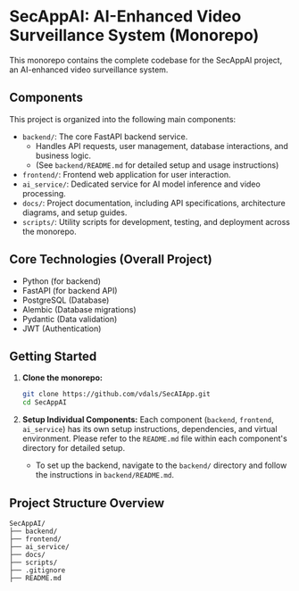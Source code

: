 # SecAppAI: AI-Enhanced Video Surveillance System (Monorepo)

This monorepo contains the complete codebase for the SecAppAI project, an AI-enhanced video surveillance system.

## Components

This project is organized into the following main components:

*   `backend/`: The core FastAPI backend service.
    *   Handles API requests, user management, database interactions, and business logic.
    *   (See `backend/README.md` for detailed setup and usage instructions)
*   `frontend/`: Frontend web application for user interaction.
*   `ai_service/`: Dedicated service for AI model inference and video processing.
*   `docs/`: Project documentation, including API specifications, architecture diagrams, and setup guides.
*   `scripts/`: Utility scripts for development, testing, and deployment across the monorepo.

## Core Technologies (Overall Project)

*   Python (for backend)
*   FastAPI (for backend API)
*   PostgreSQL (Database)
*   Alembic (Database migrations)
*   Pydantic (Data validation)
*   JWT (Authentication)

## Getting Started

1.  **Clone the monorepo:**
    ```bash
    git clone https://github.com/vdals/SecAIApp.git
    cd SecAppAI
    ```

2.  **Setup Individual Components:**
    Each component (`backend`, `frontend`, `ai_service`) has its own setup instructions, dependencies, and virtual environment. Please refer to the `README.md` file within each component's directory for detailed setup.

    *   To set up the backend, navigate to the `backend/` directory and follow the instructions in `backend/README.md`.

## Project Structure Overview

```
SecAppAI/
├── backend/
├── frontend/
├── ai_service/
├── docs/
├── scripts/
├── .gitignore
├── README.md